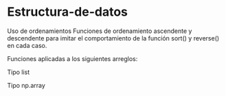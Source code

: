 # Estructura-de-datos
Uso de ordenamientos
Funciones de ordenamiento ascendente y descendente para imitar el comportamiento de la función sort() y reverse() en cada caso.

Funciones aplicadas a los siguientes arreglos:

Tipo list

Tipo np.array
